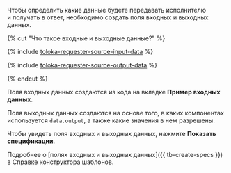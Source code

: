 
Чтобы определить какие данные будете передавать исполнителю и получать в ответ, необходимо создать поля входных и выходных данных.

{% cut "Что такое входные и выходные данные?" %}

{% include [toloka-requester-source-input-data](input-data.md) %}


{% include [toloka-requester-source-output-data](output-data.md) %}

{% endcut %}

Поля входных данных создаются из кода на вкладке **Пример входных данных**.

Поля выходных данных создаются на основе того, в каких компонентах используется `data.output`, а также какие значения в нем разрешены.

Чтобы увидеть поля входных и выходных данных, нажмите **Показать спецификации**.

Подробнее о [полях входных и выходных данных]({{ tb-create-specs }}) в Справке конструктора шаблонов.

